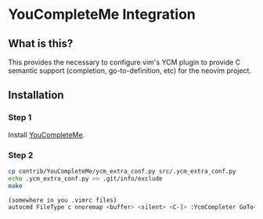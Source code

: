 # YouCompleteMe Integration

## What is this?

This provides the necessary to configure vim's YCM plugin to provide C semantic support (completion, go-to-definition, etc) for the neovim project.

## Installation

### Step 1

Install [YouCompleteMe](https://github.com/Valloric/YouCompleteMe).

### Step 2

```bash
cp contrib/YouCompleteMe/ycm_extra_conf.py src/.ycm_extra_conf.py
echo .ycm_extra_conf.py >> .git/info/exclude
make

(somewhere in you .vimrc files)
autocmd FileType c nnoremap <buffer> <silent> <C-]> :YcmCompleter GoTo<cr>
```
